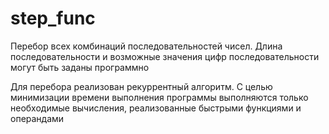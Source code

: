 # step_func

Перебор всех комбинаций последовательностей чисел. Длина последовательности и возможные значения цифр последовательности могут быть заданы программно

Для перебора реализован рекуррентный алгоритм. С целью минимизации времени выполнения программы выполняются только необходимые вычисления, реализованные быстрыми функциями и операндами
